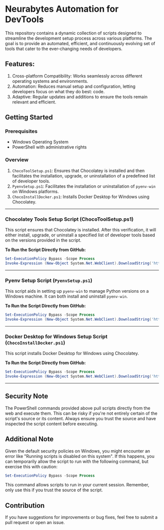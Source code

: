 # Neurabytes Automation for DevTools

This repository contains a dynamic collection of scripts designed to streamline the development setup process across various platforms. The goal is to provide an automated, efficient, and continuously evolving set of tools that cater to the ever-changing needs of developers.

## Features:

1. Cross-platform Compatibility: Works seamlessly across different operating systems and environments.
2. Automation: Reduces manual setup and configuration, letting developers focus on what they do best: code.
3. Adaptive: Regular updates and additions to ensure the tools remain relevant and efficient.


## Getting Started

### Prerequisites

- Windows Operating System
- PowerShell with administrative rights


### Overview

1. `ChocoToolSetup.ps1`: Ensures that Chocolatey is installed and then facilitates the installation, upgrade, or uninstallation of a predefined list of developer tools.
2. `PyenvSetup.ps1`: Facilitates the installation or uninstallation of `pyenv-win` on Windows platforms.
3. `ChocoInstallDocker.ps1`: Installs Docker Desktop for Windows using Chocolatey.

---

### Chocolatey Tools Setup Script (ChocoToolSetup.ps1)

This script ensures that Chocolatey is installed. After this verification, it will either install, upgrade, or uninstall a specified list of developer tools based on the versions provided in the script.

**To Run the Script Directly from GitHub:**

```powershell
Set-ExecutionPolicy Bypass -Scope Process
Invoke-Expression (New-Object System.Net.WebClient).DownloadString('https://raw.githubusercontent.com/neurabytes/nb-local-setup/develop/bin/ChocoToolSetup.ps1')
```

---

### Pyenv Setup Script (`PyenvSetup.ps1`)

This script aids in setting up `pyenv-win` to manage Python versions on a Windows machine. It can both install and uninstall `pyenv-win`.

**To Run the Script Directly from GitHub:**

```powershell
Set-ExecutionPolicy Bypass -Scope Process
Invoke-Expression (New-Object System.Net.WebClient).DownloadString('https://raw.githubusercontent.com/neurabytes/nb-local-setup/develop/bin/PyenvSetup.ps1')
```

---

### Docker Desktop for Windows Setup Script (`ChocoInstallDocker.ps1`)
This script installs Docker Desktop for Windows using Chocolatey.

**To Run the Script Directly from GitHub:**

```powershell
Set-ExecutionPolicy Bypass -Scope Process
Invoke-Expression (New-Object System.Net.WebClient).DownloadString('https://raw.githubusercontent.com/neurabytes/nb-local-setup/develop/bin/ChocoInstallDocker.ps1')
```
---


##  Security Note
The PowerShell commands provided above pull scripts directly from the web and execute them. This can be risky if you're not entirely certain of the script's source or its content. Always ensure you trust the source and have inspected the script content before executing.

##  Additional Note
Given the default security policies on Windows, you might encounter an error like "Running scripts is disabled on this system". If this happens, you can temporarily allow the script to run with the following command, but exercise this with caution:

```powershell
Set-ExecutionPolicy Bypass -Scope Process
```

This command allows scripts to run in your current session. Remember, only use this if you trust the source of the script.

## Contribution
If you have suggestions for improvements or bug fixes, feel free to submit a pull request or open an issue.



